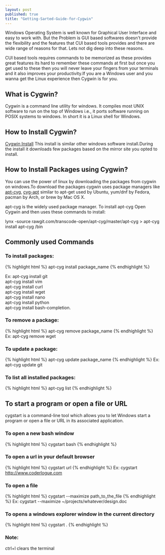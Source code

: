 ```yaml
---
layout: post
published: true
title: "Getting-Sarted-Guide-for-Cygwin"
---
```


Windows Operating System is well known for Graphical User Interface and easy to work with. But the Problem is GUI based softwares doesn't provide the flexibility and the features that CUI based tools provides and there are wide range of reasons for that. Lets not dig deep into these reasons.<br/>

CUI based tools requires commands to be memorized as these provides great features its hard to remember these commands at first but once you get used to these then you will never leave your fingers from your terminals and it also improves your productivity.If you are a Windows user and you wanna get the Linux experience then Cygwin is for you.<br/>

## What is Cygwin?
Cygwin is a command line utility for windows. It compiles most UNIX software to run on the top of Windows i.e., it ports software running on POSIX systems to windows. In short it is a Linux shell for Windows.<br/>

## How to Install Cygwin?
[Cygwin Install](https://cygwin.com/install.html)
This install is similar other windows software install.During the install it downloads few packages based on the mirror site you opted to install. <br/>

## How to Install Packages using Cygwin?
You can use the power of linux by downloading the packages from cygwin on windows.To download the packages cygwin uses package managers like [apt-cyg](https://code.google.com/archive/p/apt-cyg/), [cyg-apt](http://www.lilypond.org/~janneke/software/cyg-apt) similar to apt-get used by Ubuntu, yum/dnf by Fedora, pacman by Arch, or brew by Mac OS X.  <br/>

apt-cyg is the widely used package manager.
To install apt-cyg Open Cygwin and then uses these commands to install: <br/>

lynx -source rawgit.com/transcode-open/apt-cyg/master/apt-cyg > apt-cyg   <br/>
install apt-cyg /bin <br/>


## Commonly used Commands

### To install packages:
{% highlight html %}
apt-cyg install package_name
{% endhighlight %}

Ex:
apt-cyg install git <br/>
apt-cyg install vim <br/>
apt-cyg install curl <br/>
apt-cyg install wget <br/>
apt-cyg install nano <br/>
apt-cyg install python <br/>
apt-cyg install bash-completion. <br/>



### To remove a package:
{% highlight html %}
apt-cyg remove package_name
{% endhighlight %}
Ex:
apt-cyg remove wget <br/>


### To update a package:
{% highlight html %}
apt-cyg update package_name
{% endhighlight %}
Ex:
apt-cyg update git <br/>


### To list all installed packages:
{% highlight html %}
apt-cyg list 
{% endhighlight %}


## To start a program or open a file or URL
cygstart is a command-line tool which allows you to let Windows start a program  or  open  a  file or URL in its associated application. <br/>

 
### To open a new bash window

{% highlight html %}
 cygstart bash 
{% endhighlight %}

###  To open a url in your default browser

{% highlight html %}
cygstart url
{% endhighlight %}
Ex: cygstart http://www.coderlogue.com 

### To open a file

{% highlight html %}
 cygstart --maximize path_to_the_file
{% endhighlight %} 
Ex: cygstart --maximize ~/projects/whatever/design.doc <br/>
 
### To opens a windows explorer window in the current directory

{% highlight html %}
cygstart . 
{% endhighlight %}
 
### Note:
ctrl+l clears the terminal    
















